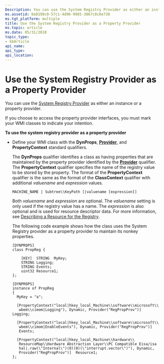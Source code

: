 ```yaml
---
Description: You can use the System Registry Provider as either an instance or a property provider.
ms.assetid: 0a8198c0-57c1-4d96-9965-3867c8c0e738
ms.tgt_platform: multiple
title: Use the System Registry Provider as a Property Provider
ms.topic: article
ms.date: 05/31/2018
topic_type: 
- kbArticle
api_name: 
api_type: 
api_location: 
---
```


# Use the System Registry Provider as a Property Provider

You can use the [System Registry Provider](https://docs.microsoft.com/previous-versions/windows/desktop/regprov/system-registry-provider) as either an instance or a property provider.

If you choose to access the property provider interfaces, you must mark your WMI classes to indicate your intention.

**To use the system registry provider as a property provider**

-   Define your WMI class with the **DynProps**, [**Provider**](/windows/desktop/api/Provider/nl-provider-provider), and **PropertyContext** standard qualifiers.

    The **DynProps** qualifier identifies a class as having properties that are maintained by the property provider identified by the [**Provider**](/windows/desktop/api/Provider/nl-provider-provider) qualifier. The **PropertyContext** qualifier specifies the name of the registry value to be stored by the property. The format of the **PropertyContext** qualifier is the same as the format of the **ClassContext** qualifier with additional *valuename* and *expression* values.

    ``` syntax
    MACHINE_NAME | Subtree\\KeyPath [|valuename [expression]]
    ```

    Both *valuename* and *expression* are optional. The *valuename* setting is only used if the registry value has a name. The *expression* is also optional and is used for resource descriptor data. For more information, see [Describing a Resource for the Registry](describing-a-resource-for-the-registry.md).

    The following code example shows how the class uses the System Registry provider as a property provider to maintain its nonkey properties.

    ``` syntax
    [DYNPROPS]
    class PropReg {

        [KEY]  STRING  MyKey;
        STRING Logging;
        STRING Events;
        uint32 Resource1;
    };

    [DYNPROPS]
    instance of PropReg
    {
      MyKey = "a";

      [PropertyContext("local|hkey_local_Machine\\software\\microsoft\\
       wbem\\cimom|Logging"), Dynamic, Provider("RegPropProv")]  Logging;

      [PropertyContext("local|hkey_local_Machine\\software\\microsoft\\
       wbem\\cimom|EnableEvents"), Dynamic, Provider("RegPropProv")]
       Events;

      [PropertyContext("local|hkey_local_Machine\\hardware\\
       ResourceMap\\Hardware Abstraction Layer\\PC Compatible Eisa/isa 
       hal|.raw(\"Internal\")(0)(0)(\"interrupt.vector\")"), Dynamic, 
       Provider("RegPropProv")]  Resource1;
    };
    ```

 

 



